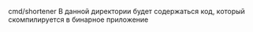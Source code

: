 cmd/shortener
В данной директории будет содержаться код, который скомпилируется в бинарное приложение